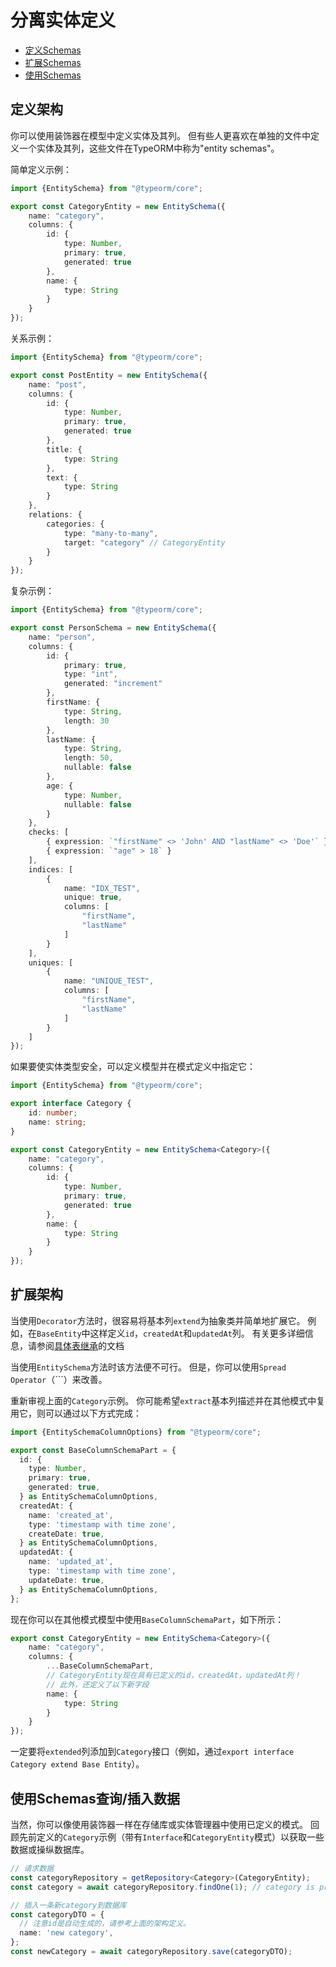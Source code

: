 # 分离实体定义

- [定义Schemas](#定义Schemas)
- [扩展Schemas](#扩展Schemas)
- [使用Schemas](#使用Schemas查询/插入数据)

## 定义架构

你可以使用装饰器在模型中定义实体及其列。
但有些人更喜欢在单独的文件中定义一个实体及其列，这些文件在TypeORM中称为"entity schemas"。

简单定义示例：

```ts
import {EntitySchema} from "@typeorm/core";

export const CategoryEntity = new EntitySchema({
    name: "category",
    columns: {
        id: {
            type: Number,
            primary: true,
            generated: true
        },
        name: {
            type: String
        }
    }
});
```

关系示例：

```ts
import {EntitySchema} from "@typeorm/core";

export const PostEntity = new EntitySchema({
    name: "post",
    columns: {
        id: {
            type: Number,
            primary: true,
            generated: true
        },
        title: {
            type: String
        },
        text: {
            type: String
        }
    },
    relations: {
        categories: {
            type: "many-to-many",
            target: "category" // CategoryEntity
        }
    }
});
```

复杂示例：

```ts
import {EntitySchema} from "@typeorm/core";

export const PersonSchema = new EntitySchema({
    name: "person",
    columns: {
        id: {
            primary: true,
            type: "int",
            generated: "increment"
        },
        firstName: {
            type: String,
            length: 30
        },
        lastName: {
            type: String,
            length: 50,
            nullable: false
        },
        age: {
            type: Number,
            nullable: false
        }
    },
    checks: [
        { expression: `"firstName" <> 'John' AND "lastName" <> 'Doe'` },
        { expression: `"age" > 18` }
    ],
    indices: [
        {
            name: "IDX_TEST",
            unique: true,
            columns: [
                "firstName",
                "lastName"
            ]
        }
    ],
    uniques: [
        {
            name: "UNIQUE_TEST",
            columns: [
                "firstName",
                "lastName"
            ]
        }
    ]
});
```

如果要使实体类型安全，可以定义模型并在模式定义中指定它：

```ts
import {EntitySchema} from "@typeorm/core";

export interface Category {
    id: number;
    name: string;
}

export const CategoryEntity = new EntitySchema<Category>({
    name: "category",
    columns: {
        id: {
            type: Number,
            primary: true,
            generated: true
        },
        name: {
            type: String
        }
    }
});
```

## 扩展架构

当使用`Decorator`方法时，很容易将基本列`extend`为抽象类并简单地扩展它。
例如，在`BaseEntity`中这样定义`id`，`createdAt`和`updatedAt`列。 有关更多详细信息，请参阅[具体表继承](entity-inheritance.md#concrete-table-inheritance)的文档

当使用`EntitySchema`方法时该方法便不可行。 但是，你可以使用`Spread Operator`（```）来改善。

重新审视上面的`Category`示例。 你可能希望`extract`基本列描述并在其他模式中复用它，则可以通过以下方式完成：

```ts
import {EntitySchemaColumnOptions} from "@typeorm/core";

export const BaseColumnSchemaPart = {
  id: {
    type: Number,
    primary: true,
    generated: true,
  } as EntitySchemaColumnOptions,
  createdAt: {
    name: 'created_at',
    type: 'timestamp with time zone',
    createDate: true,
  } as EntitySchemaColumnOptions,
  updatedAt: {
    name: 'updated_at',
    type: 'timestamp with time zone',
    updateDate: true,
  } as EntitySchemaColumnOptions,
};
```

现在你可以在其他模式模型中使用`BaseColumnSchemaPart`，如下所示：

```ts
export const CategoryEntity = new EntitySchema<Category>({
    name: "category",
    columns: {
        ...BaseColumnSchemaPart,
        // CategoryEntity现在具有已定义的id，createdAt，updatedAt列！
        // 此外，还定义了以下新字段
        name: {
            type: String
        }
    }
});
```

一定要将`extended`列添加到`Category`接口（例如，通过`export interface Category extend Base Entity`）。

## 使用Schemas查询/插入数据

当然，你可以像使用装饰器一样在存储库或实体管理器中使用已定义的模式。
回顾先前定义的`Category`示例（带有`Interface`和`CategoryEntity`模式）以获取一些数据或操纵数据库。

```ts
// 请求数据
const categoryRepository = getRepository<Category>(CategoryEntity);
const category = await categoryRepository.findOne(1); // category is properly typed!

// 插入一条新category到数据库
const categoryDTO = {
  // 注意id是自动生成的，请参考上面的架构定义。
  name: 'new category',
};
const newCategory = await categoryRepository.save(categoryDTO);
```
